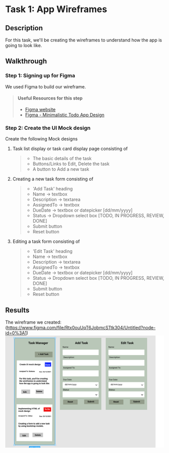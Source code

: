 # Task 1: App Wireframes

## Description

For this task, we'll be creating the wireframes to understand how the app is going to look like.

## Walkthrough

### Step 1: Signing up for Figma

 We used Figma to build our wireframe.

> #### Useful Resources for this step
> - [Figma website](https://www.figma.com)
> - [Figma - Minimalistic Todo App Design](https://www.youtube.com/watch?v=crv02kWqfZ0)



### Step 2: Create the UI Mock design



Create the following Mock designs
1. Task list display or task card display page consisting of 
    > - The basic details of the task
    > - Buttons/Links to Edit, Delete the task
    > - A button to Add a new task

2. Creating a new task form consisting of
    > - 'Add Task' heading
    > - Name -> textbox
    > - Description -> textarea
    > - AssignedTo -> textbox
    > - DueDate -> textbox or datepicker [dd/mm/yyyy]
    > - Status -> Dropdown select box [TODO, IN PROGRESS, REVIEW, DONE]
    > - Submit button 
    > - Reset button 

3. Editing a task form consisting of
    > - 'Edit Task' heading
    > - Name -> textbox
    > - Description -> textarea
    > - AssignedTo -> textbox
    > - DueDate -> textbox or datepicker [dd/mm/yyyy]
    > - Status -> Dropdown select box [TODO, IN PROGRESS, REVIEW, DONE]
    > - Submit button 
    > - Reset button 

## Results
   The wireframe we created:
  (https://www.figma.com/file/Rtx0ouUqT6JobmcSTtk304/Untitled?node-id=0%3A1)
  ![Wireframe image](../task1/images/wireframe.png)
   